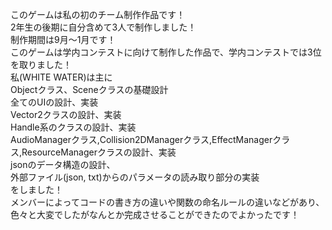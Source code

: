 このゲームは私の初のチーム制作作品です！  
2年生の後期に自分含めて3人で制作しました！  
制作期間は9月～1月です！  
このゲームは学内コンテストに向けて制作した作品で、学内コンテストでは3位を取りました！  
私(WHITE WATER)は主に  
Objectクラス、Sceneクラスの基礎設計  
全てのUIの設計、実装  
Vector2クラスの設計、実装  
Handle系のクラスの設計、実装  
AudioManagerクラス,Collision2DManagerクラス,EffectManagerクラス,ResourceManagerクラスの設計、実装  
jsonのデータ構造の設計、  
外部ファイル(json, txt)からのパラメータの読み取り部分の実装  
をしました！  
メンバーによってコードの書き方の違いや関数の命名ルールの違いなどがあり、色々と大変でしたがなんとか完成させることができたのでよかったです！  

